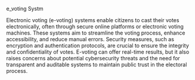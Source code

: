 e_voting Systm

Electronic voting (e-voting) systems enable citizens to cast their votes electronically, often through secure online platforms or electronic voting machines. These systems aim to streamline the voting process, enhance accessibility, and reduce manual errors. Security measures, such as encryption and authentication protocols, are crucial to ensure the integrity and confidentiality of votes. E-voting can offer real-time results, but it also raises concerns about potential cybersecurity threats and the need for transparent and auditable systems to maintain public trust in the electoral process.
